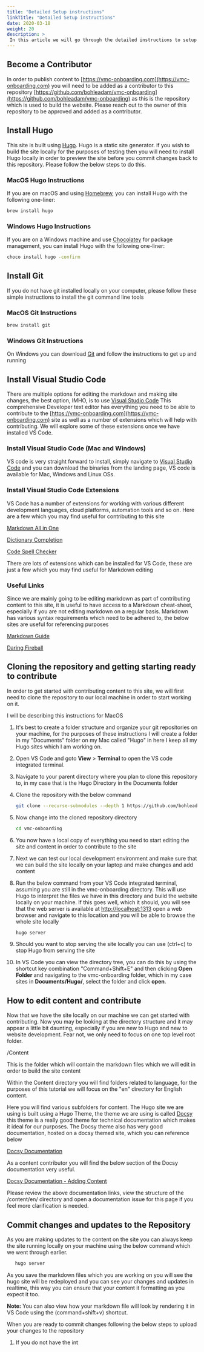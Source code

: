 ```yaml
---
title: "Detailed Setup instructions"
linkTitle: "Detailed Setup instructions"
date: 2020-03-18
weight: 20
description: >
 In this article we will go through the detailed instructions to setup your local copy of this repository in order for you to become a contributor, this article is designed for those who are not familiar with Hugo or Git. If you are familiar with these tools and you just want the quick start setup guide please follow this link [Quick Start Guide](../quickstart-guide/)
---
```


## Become a Contributor

In order to publish content to [https://vmc-onboarding.com](https://vmc-onboarding.com) you will need to be added as a contributor to this repository [https://github.com/bohleadam/vmc-onboarding](https://github.com/bohleadam/vmc-onboarding) as this is the repository which is used to build the website. Please reach out to the owner of this repository to be approved and added as a contributor.

## Install Hugo

This site is built using [Hugo](https://gohugo.io/). Hugo is a static site generator. if you wish to build the site locally for the purposes of testing then you will need to install Hugo locally in order to preview the site before you commit changes back to this repository. Please follow the below steps to do this.

### MacOS Hugo Instructions

If you are on macOS and using [Homebrew](https://brew.sh/), you can install Hugo with the following one-liner:

```bash
brew install hugo
```

### Windows Hugo Instructions

If you are on a Windows machine and use [Chocolatey](https://chocolatey.org/) for package management, you can install Hugo with the following one-liner:

```bash
choco install hugo -confirm
```

## Install Git

If you do not have git installed locally on your computer, please follow these simple instructions to install the git command line tools

### MacOS Git Instructions

```bash
brew install git
```

### Windows Git Instructions

On Windows you can download [Git](https://gitforwindows.org/) and follow the instructions to get up and running

## Install Visual Studio Code

There are multiple options for editing the markdown and making site changes, the best option, IMHO, is to use [Visual Studio Code](https://code.visualstudio.com/) This comprehensive Developer text editor has everything you need to be able to contribute to the [https://vmc-onboarding.com](https://vmc-onboarding.com) site as well as a number of extensions which will help with contributing. We will explore some of these extensions once we have installed VS Code.

### Install Visual Studio Code (Mac and Windows)

VS code is very straight forward to install, simply navigate to [Visual Studio Code](https://code.visualstudio.com/) and you can download the binaries from the landing page, VS code is available for Mac, Windows and Linux OSs.

### Install Visual Studio Code Extensions

VS Code has a number of extensions for working with various different development languages, cloud platforms, automation tools and so on. Here are a few which you may find useful for contributing to this site

[Markdown All in One](https://marketplace.visualstudio.com/items?itemName=yzhang.markdown-all-in-one)

[Dictionary Completion](https://marketplace.visualstudio.com/items?itemName=yzhang.dictionary-completion)

[Code Spell Checker](https://marketplace.visualstudio.com/items?itemName=streetsidesoftware.code-spell-checker)

There are lots of extensions which can be installed for VS Code, these are just a few which you may find useful for Markdown editing

### Useful Links

Since we are mainly going to be editing markdown as part of contributing content to this site, it is useful to have access to a  Markdown cheat-sheet, especially if you are not editing markdown on a regular basis. Markdown has various syntax requirements which need to be adhered to, the below sites are useful for referencing purposes

[Markdown Guide](https://www.markdownguide.org/)

[Daring Fireball](https://daringfireball.net/projects/markdown/syntax)

## Cloning the repository and getting starting ready to contribute

In order to get started with contributing content to this site, we will first need to clone the repository to our local machine in order to start working on it.

I will be describing this instructions for MacOS

1. It's best to create a folder structure and organize your git repositories on your machine, for the purposes of these instructions I will create a folder in my "Documents" folder on my Mac called "Hugo" in here I keep all my Hugo sites which I am working on.

2. Open VS Code and goto **View** > **Terminal** to open the VS code integrated terminal.

3. Navigate to your parent directory where you plan to clone this repository to, in my case that is the Hugo Directory in the Documents folder

4. Clone the repository with the below command

    ``` bash
    git clone --recurse-submodules --depth 1 https://github.com/bohleadam/vmc-onboarding.git
    ```

5. Now change into the cloned repository directory

    ``` bash
    cd vmc-onboarding
    ```

6. You now have a local copy of everything you need to start editing the site and content in order to contribute to the site

7. Next we can test our local development environment and make sure that we can build the site locally on your laptop and make changes and add content

8. Run the below command from your VS Code integrated terminal, assuming you are still in the vmc-onboarding directory. This will use Hugo to interpret the files we have in this directory and build the website locally on your machine. If this goes well, which it should, you will see that the web server is available at [http://localhost:1313](http://localhost:1313) open a web browser and navigate to this location and you will be able to browse the whole site locally

    ``` bash
    hugo server
    ```

9. Should you want to stop serving the site locally you can use (ctrl+c) to stop Hugo from serving the site

10. In VS Code you can view the directory tree, you can do this by using the shortcut key combination "Command+Shift+E" and then clicking **Open Folder** and navigating to the vmc-onboarding folder, which in my case sites in **Documents/Hugo/**, select the folder and click **open**.

## How to edit content and contribute

Now that we have the site locally on our machine we can get started with contributing. Now you may be looking at the directory structure and it may appear a little bit daunting, especially if you are new to Hugo and new to website development. Fear not, we only need to focus on one top level root folder.

/Content

This is the folder which will contain the markdown files which we will edit in order to build the site content

Within the Content directory you will find folders related to language, for the purposes of this tutorial we will focus on the "en" directory for English content.

Here you will find various subfolders for content. The Hugo site we are using is built using a Hugo Theme, the theme we are using is called [Docsy](https://themes.gohugo.io/docsy/) this theme is a really good theme for technical documentation which makes it ideal for our purposes. The Docsy theme also has very good documentation, hosted on a docsy themed site, which you can reference below

[Docsy Documentation](https://www.docsy.dev/docs/)

As a content contributor you will find the below section of the Docsy documentation very useful.

[Docsy Documentation - Adding Content](https://www.docsy.dev/docs/adding-content/content/)

Please review the above documentation links, view the structure of the /content/en/ directory and open a documentation issue for this page if you feel more clarification is needed.

## Commit changes and updates to the Repository

As you are making updates to the content on the site you can always keep the site running locally on your machine using the below command which we went through earlier.

 ``` bash
    hugo server
```

As you save the markdown files which you are working on you will see the hugo site will be redeployed and you can see your changes and updates in realtime, this way you can ensure that your content it formatting as you expect it too.

**Note:** You can also view how your markdown file will look by rendering it in VS Code using the (command+shift+v) shortcut.

When you are ready to commit changes following the below steps to upload your changes to the repository

1. If you do not have the int